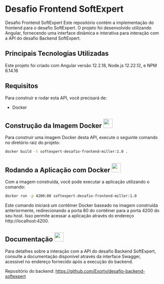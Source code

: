 # Desafio Frontend SoftExpert


Desafio Frontend SoftExpert
Este repositório contém a implementação do frontend para o desafio SoftExpert. O projeto foi desenvolvido utilizando Angular, fornecendo uma interface dinâmica e interativa para interação com a API do desafio Backend SoftExpert.

## Principais Tecnologias Utilizadas

Este projeto foi criado com Angular versão 12.2.18, Node.js 12.22.12, e NPM 6.14.16

## Requisitos

Para construir e rodar esta API, você precisará de:

- Docker

## Construção da Imagem Docker <img src="https://github.com/Exorty/desafio-backend-softexpert/assets/43776020/2a13fd53-8b16-45e2-94ad-416c68fa93ec" width="30" height="30">  

Para construir uma imagem Docker desta API, execute o seguinte comando no diretório raiz do projeto:

```bash
docker build -t softexpert-desafio-frontend-miller:1.0 .
````
## Rodando a Aplicação com Docker  <img src="https://github.com/Exorty/desafio-backend-softexpert/assets/43776020/2a13fd53-8b16-45e2-94ad-416c68fa93ec" width="30" height="30">  

Com a imagem construída, você pode executar a aplicação utilizando o comando:
```bash
docker run -p 4200:80 softexpert-desafio-frontend-miller:1.0
```
Este comando iniciará um contêiner Docker baseado na imagem construída anteriormente, redirecionando a porta 80 do contêiner para a porta 4200 do seu host. Isso permite acessar a aplicação através do endereço http://localhost:4200.

## Documentação   <img src="https://github.com/Exorty/desafio-backend-softexpert/assets/43776020/854d0092-6543-4a8b-8fe6-35cb4f374f46" width="30" height="30">
Para detalhes sobre a interação com a API do desafio Backend SoftExpert, consulte a documentação disponível através da interface Swagger, acessível no endereço fornecido após a execução do backend.

Repositório do backend: https://github.com/Exorty/desafio-backend-softexpert
